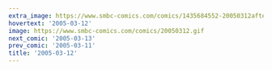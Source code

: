 ```yaml
---
extra_image: https://www.smbc-comics.com/comics/1435684552-20050312after.png
hovertext: '2005-03-12'
image: https://www.smbc-comics.com/comics/20050312.gif
next_comic: '2005-03-13'
prev_comic: '2005-03-11'
title: '2005-03-12'
---
```


